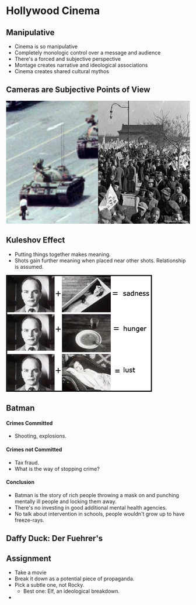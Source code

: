 # Hollywood Cinema

## Manipulative

* Cinema is so manipulative
* Completely monologic control over a message and audience
* There's a forced and subjective perspective
* Montage creates narrative and ideological associations
* Cinema creates shared cultural mythos

## Cameras are Subjective Points of View

![Which photo looks worse?](<../../../../.gitbook/assets/image (373).png>)

## Kuleshov Effect

* Putting things together makes meaning.
* Shots gain further meaning when placed near other shots. Relationship is assumed.

![](<../../../../.gitbook/assets/image (374).png>)

## Batman

#### Crimes Committed

* Shooting, explosions.

#### Crimes not Committed

* Tax fraud.
* What is the way of stopping crime?

#### Conclusion

* Batman is the story of rich people throwing a mask on and punching mentally ill people and locking them away.
* There's no investing in good additional mental health agencies.
* No talk about intervention in schools, people wouldn't grow up to have freeze-rays.

## Daffy Duck: Der Fuehrer's

## Assignment

* Take a movie
* Break it down as a potential piece of propaganda.
* Pick a subtle one, not Rocky.
  * Best one: Elf, an ideological breakdown.
*
